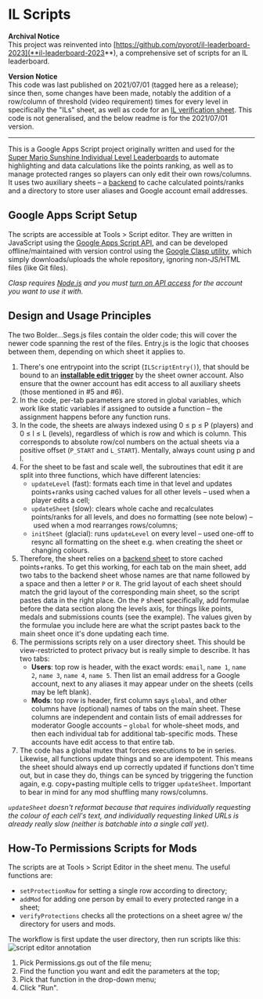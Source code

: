 # IL Scripts

**Archival Notice**  
This project was reinvented into [https://github.com/pyorot/il-leaderboard-2023](**il-leaderboard-2023**), a comprehensive set of scripts for an IL leaderboard.

**Version Notice**  
This code was last published on 2021/07/01 (tagged here as a release); since then, some changes have been made, notably the addition of a row/column of threshold (video requirement) times for every level in specifically the "ILs" sheet, as well as code for an [IL verification sheet](https://docs.google.com/spreadsheets/d/1bMud9itn7NLJo82mWzv9Z16i8Q6n9aYbBqoDynZE854). This code is not generalised, and the below readme is for the 2021/07/01 version.

---

This is a Google Apps Script project originally written and used for the [Super Mario Sunshine Individual Level Leaderboards](https://docs.google.com/spreadsheets/d/12wDUXjLqmcUuWSEXWc1fHNJc24KlfyCh0pvibZYEQM0) to automate highlighting and data calculations like the points ranking, as well as to manage protected ranges so players can only edit their own rows/columns. It uses two auxiliary sheets – a [backend](https://docs.google.com/spreadsheets/d/1TmUN3wpUNRCEVTKu1rBXVXtF3KRerCENoIlEhoFCNng) to cache calculated points/ranks and a directory to store user aliases and Google account email addresses.

## Google Apps Script Setup
The scripts are accessible at Tools > Script editor. They are written in JavaScript using the [Google Apps Script API](https://developers.google.com/apps-script/overview), and can be developed offline/maintained with version control using the [Google Clasp utility](https://github.com/google/clasp), which simply downloads/uploads the whole repository, ignoring non-JS/HTML files (like Git files).

*Clasp requires [Node.js](https://nodejs.org/) and you must [turn on API access](https://script.google.com/u/1/home/usersettings) for the account you want to use it with.*

## Design and Usage Principles
The two Bolder...Segs.js files contain the older code; this will cover the newer code spanning the rest of the files. Entry.js is the logic that chooses between them, depending on which sheet it applies to.
1. There's one entrypoint into the script (`ILScriptEntry()`), that should be bound to an [**installable edit trigger**](https://developers.google.com/apps-script/guides/triggers/installable) by the sheet owner account. Also ensure that the owner account has edit access to all auxiliary sheets (those mentioned in #5 and #6).
2. In the code, per-tab parameters are stored in global variables, which work like static variables if assigned to outside a function – the assignment happens before any function runs.
3. In the code, the sheets are always indexed using 0 ≤ p ≤ P (players) and 0 ≤ l ≤ L (levels), regardless of which is row and which is column. This corresponds to absolute row/col numbers on the actual sheets via a positive offset (`P_START` and `L_START`). Mentally, always count using p and l.
4. For the sheet to be fast and scale well, the subroutines that edit it are split into three functions, which have different latencies:
    * `updateLevel` (fast): formats each time in that level and updates points+ranks using cached values for all other levels – used when a player edits a cell;
    * `updateSheet` (slow): clears whole cache and recalculates points/ranks for all levels, and does no formatting (see note below) – used when a mod rearranges rows/columns;
    * `initSheet` (glacial): runs `updateLevel` on every level – used one-off to resync all formatting on the sheet e.g. when creating the sheet or changing colours.
5. Therefore, the sheet relies on a [backend sheet](https://docs.google.com/spreadsheets/d/1TmUN3wpUNRCEVTKu1rBXVXtF3KRerCENoIlEhoFCNng) to store cached points+ranks. To get this working, for each tab on the main sheet, add two tabs to the backend sheet whose names are that name followed by a space and then a letter `P` or `R`. The grid layout of each sheet should match the grid layout of the corresponding main sheet, so the script pastes data in the right place. On the `P` sheet specifically, add formulae before the data section along the levels axis, for things like points, medals and submissions counts (see the example). The values given by the formulae you include here are what the script pastes back to the main sheet once it's done updating each time. 
6. The permissions scripts rely on a user directory sheet. This should be view-restricted to protect privacy but is really simple to describe. It has two tabs:
    * **Users**: top row is header, with the exact words: `email`, `name 1`, `name 2`, `name 3`, `name 4`, `name 5`. Then list an email address for a Google account, next to any aliases it may appear under on the sheets (cells may be left blank).
    * **Mods**: top row is header, first column says `global`, and other columns have (optional) names of tabs on the main sheet. These columns are independent and contain lists of email addresses for moderator Google accounts – `global` for whole-sheet mods, and then each individual tab for additional tab-specific mods. These accounts have edit access to that entire tab.
7. The code has a global mutex that forces executions to be in series. Likewise, all functions update things and so are idempotent. This means the sheet should always end up correctly updated if functions don't time out, but in case they do, things can be synced by triggering the function again, e.g. copy+pasting multiple cells to trigger `updateSheet`. Important to bear in mind for any mod shuffling many rows/columns.

*`updateSheet` doesn't reformat because that requires individually requesting the colour of each cell's text, and individually requesting linked URLs is already really slow (neither is batchable into a single call yet).*

## How-To Permissions Scripts for Mods
The scripts are at Tools > Script Editor in the sheet menu. The useful functions are:
* `setProtectionRow` for setting a single row according to directory;
* `addMod` for adding one person by email to every protected range in a sheet;
* `verifyProtections` checks all the protections on a sheet agree w/ the directory for users and mods.

The workflow is first update the user directory, then run scripts like this:
![script editor annotation](https://cdn.discordapp.com/attachments/745757359569240075/823564369874387054/unknown.png)

1. Pick Permissions.gs out of the file menu;
2. Find the function you want and edit the parameters at the top;
3. Pick that function in the drop-down menu;
4. Click "Run".
